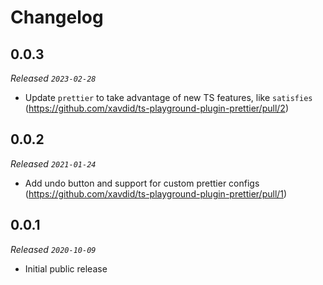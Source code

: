 # Changelog

## 0.0.3

_Released `2023-02-28`_

- Update `prettier` to take advantage of new TS features, like `satisfies` (https://github.com/xavdid/ts-playground-plugin-prettier/pull/2)

## 0.0.2

_Released `2021-01-24`_

- Add undo button and support for custom prettier configs (https://github.com/xavdid/ts-playground-plugin-prettier/pull/1)

## 0.0.1

_Released `2020-10-09`_

- Initial public release
